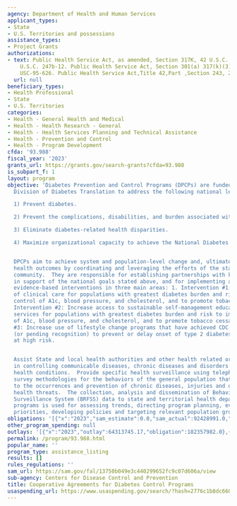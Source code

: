 ```yaml
---
agency: Department of Health and Human Services
applicant_types:
- State
- U.S. Territories and possessions
assistance_types:
- Project Grants
authorizations:
- text: Public Health Service Act, as amended, Section 317K, 42 U.S.C. 241(a); 42
    U.S.C. 247b-12. Public Health Service Act, Section 301(a) 317(k)(3), Public Law
    USC-95-626. Public Health Service Act,Title 42,Part ,Section 243, 247B(k)(2).
  url: null
beneficiary_types:
- Health Professional
- State
- U.S. Territories
categories:
- Health - General Health and Medical
- Health - Health Research - General
- Health - Health Services Planning and Technical Assistance
- Health - Prevention and Control
- Health - Program Development
cfda: '93.988'
fiscal_year: '2023'
grants_url: https://grants.gov/search-grants?cfda=93.988
is_subpart_f: 1
layout: program
objective: 'Diabetes Prevention and Control Programs (DPCPs) are funded by the CDC''s
  Division of Diabetes Translation to address the following national level goals:

  1) Prevent diabetes.

  2) Prevent the complications, disabilities, and burden associated with diabetes.

  3) Eliminate diabetes-related health disparities.

  4) Maximize organizational capacity to achieve the National Diabetes Program goals.


  DPCPs aim to achieve system and population-level change and, ultimately, to improve
  health outcomes by coordinating and leveraging the efforts of the statewide diabetes
  community.  They are responsible for establishing partnerships with key organizations
  in support of the national goals stated above, and for implementing and evaluating
  evidence-based interventions in three main areas: 1. Intervention #1: Improve quality
  of clinical care for populations with greatest diabetes burden and risk to improve
  control of A1c, blood pressure, and cholesterol, and to promote tobacco cessation.  2.
  Intervention #2: Increase access to sustainable self-management education and support
  services for populations with greatest diabetes burden and risk to improve control
  of A1c, blood pressure, and cholesterol, and to promote tobacco cessation.  3. Intervention
  #3: Increase use of lifestyle change programs that have achieved CDC recognition
  (or pending recognition) to prevent or delay onset of type 2 diabetes among people
  at high risk.


  Assist State and local health authorities and other health related organizations
  in controlling communicable diseases, chronic diseases and disorders and other preventable
  health conditions.  Provide specific health surveillance using telephone and multi-mode
  survey methodologies for the behaviors of the general population that contribute
  to the occurrences and prevention of chronic diseases, injuries and other public
  health threats.  The collection, analysis and dissemination of Behavioral Risk Factor
  Surveillance System (BRFSS) data to state and territorial health department categorical
  programs is used for assessing trends, directing program planning, evaluating program
  priorities, developing policies and targeting relevant population groups.'
obligations: '[{"x":"2023","sam_estimate":0.0,"sam_actual":92428991.0,"usa_spending_actual":92428991.0},{"x":"2024","sam_estimate":0.0,"sam_actual":89928991.0,"usa_spending_actual":92428991.0},{"x":"2025","sam_estimate":0.0,"sam_actual":89928992.0,"usa_spending_actual":0.0}]'
other_program_spending: null
outlays: '[{"x":"2023","outlay":64313745.17,"obligation":182357982.0},{"x":"2024","outlay":0.0,"obligation":2500000.0},{"x":"2025","outlay":0.0,"obligation":0.0}]'
permalink: /program/93.988.html
popular_name: ''
program_type: assistance_listing
results: []
rules_regulations: ''
sam_url: https://sam.gov/fal/13750b049e3c440299652fc9c07d606a/view
sub-agency: Centers for Disease Control and Prevention
title: Cooperative Agreements for Diabetes Control Programs
usaspending_url: https://www.usaspending.gov/search/?hash=2776c1b8dc660b9d0314a9d7f8706416
---
```

